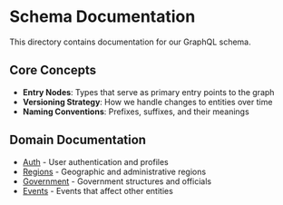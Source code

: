 # Schema Documentation

This directory contains documentation for our GraphQL schema.

## Core Concepts

- **Entry Nodes**: Types that serve as primary entry points to the graph
- **Versioning Strategy**: How we handle changes to entities over time
- **Naming Conventions**: Prefixes, suffixes, and their meanings

## Domain Documentation

- [Auth](./auth.md) - User authentication and profiles
- [Regions](./regions.md) - Geographic and administrative regions
- [Government](./government.md) - Government structures and officials
- [Events](./events.md) - Events that affect other entities 